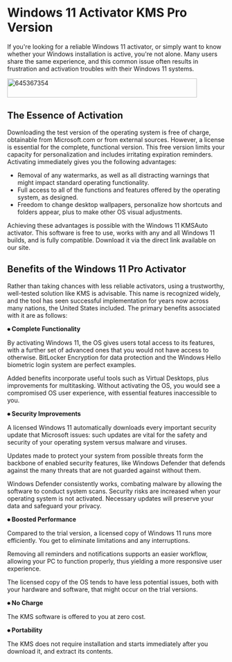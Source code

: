 # Windows 11 Activator KMS Pro Version
If you're looking for a reliable Windows 11 activator, or simply want to know whether your Windows installation is active, you're not alone. Many users share the same experience, and this common issue often results in frustration and activation troubles with their Windows 11 systems.

<img width="438" height="44" alt="645367354" src="https://github.com/user-attachments/assets/2da99df0-9761-4153-984a-b23c66d52ecd" />

## The Essence of Activation

Downloading the test version of the operating system is free of charge, obtainable from Microsoft.com or from external sources. However, a license is essential for the complete, functional version. This free version limits your capacity for personalization and includes irritating expiration reminders. Activating immediately gives you the following advantages:

-  Removal of any watermarks, as well as all distracting warnings that might impact standard operating functionality.
-  Full access to all of the functions and features offered by the operating system, as designed.
-  Freedom to change desktop wallpapers, personalize how shortcuts and folders appear, plus to make other OS visual adjustments.

Achieving these advantages is possible with the Windows 11 KMSAuto activator. This software is free to use, works with any and all Windows 11 builds, and is fully compatible. Download it via the direct link available on our site.

## Benefits of the Windows 11 Pro Activator

Rather than taking chances with less reliable activators, using a trustworthy, well-tested solution like KMS is advisable. This name is recognized widely, and the tool has seen successful implementation for years now across many nations, the United States included. The primary benefits associated with it are as follows:

**⦁ Complete Functionality**

By activating Windows 11, the OS gives users total access to its features, with a further set of advanced ones that you would not have access to otherwise. BitLocker Encryption for data protection and the Windows Hello biometric login system are perfect examples.

Added benefits incorporate useful tools such as Virtual Desktops, plus improvements for multitasking. Without activating the OS, you would see a compromised OS user experience, with essential features inaccessible to you.

**⦁ Security Improvements**

A licensed Windows 11 automatically downloads every important security update that Microsoft issues: such updates are vital for the safety and security of your operating system versus malware and viruses.

Updates made to protect your system from possible threats form the backbone of enabled security features, like Windows Defender that defends against the many threats that are not guarded against without them.

Windows Defender consistently works, combating malware by allowing the software to conduct system scans. Security risks are increased when your operating system is not activated. Necessary updates will preserve your data and safeguard your privacy.

**⦁ Boosted Performance**

Compared to the trial version, a licensed copy of Windows 11 runs more efficiently. You get to eliminate limitations and any interruptions.

Removing all reminders and notifications supports an easier workflow, allowing your PC to function properly, thus yielding a more responsive user experience.

The licensed copy of the OS tends to have less potential issues, both with your hardware and software, that might occur on the trial versions.

**⦁ No Charge**

The KMS software is offered to you at zero cost.

**⦁ Portability**

The KMS does not require installation and starts immediately after you download it, and extract its contents.
